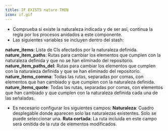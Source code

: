 ```yaml
---
title: IF EXISTS nature THEN
icon: if.gif
---
```

* Comprueba si existe la naturaleza indicada y de ser así, continua la regla por los procesos anidados a este componente.
* Las siguientes variables se incluyen dentro del stash:

**nature_items**: Lista de CIs afectados por la naturaleza definida.
    **nature_item_paths**: Rutas para cambiar los elementos que cumplen con la naturaleza definida y que no se han eliminado del repositorio.
    **nature_item_paths_del**: Rutas para cambiar los elementos que cumplen con la naturaleza definida y que se han eliminado del repositorio.
    **nature_items_comma**: Todas las rutas, separadas por comas, con elementos que han cambiado y que cumplen con la naturaleza definida.
    **nature_items_quote**: Todas las rutas, separadas por comas, con elementos que han cambiado y que cumplen con la naturaleza definida cada una de las señaladas.

* Es necesario configurar los siguientes campos:
    **Naturaleza**: Cuadro desplegable donde aparecen solo las naturalezas existentes. Solo se puede seleccionar una.
    **Ruta cortada**: La ruta incluida en este campo será omitida de la ruta de elementos modificados.


